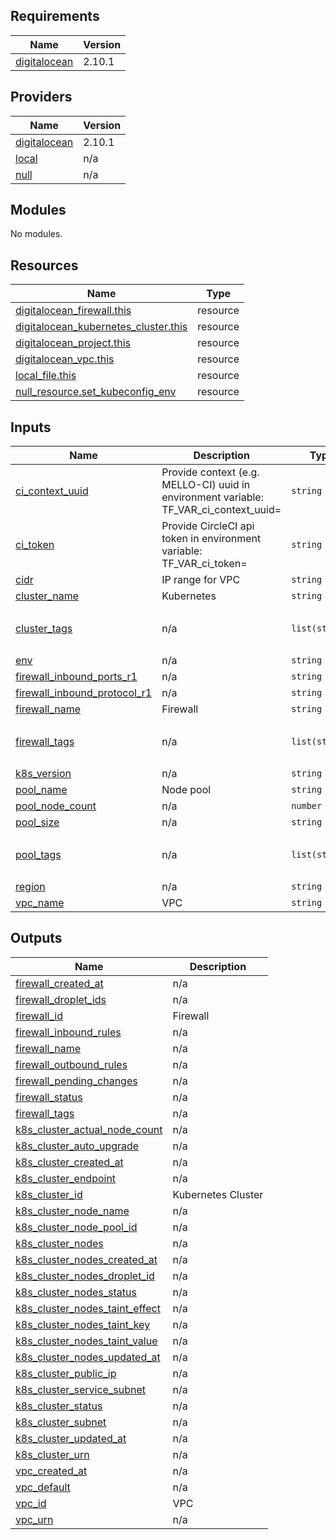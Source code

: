 ## Requirements

| Name | Version |
|------|---------|
| <a name="requirement_digitalocean"></a> [digitalocean](#requirement\_digitalocean) | 2.10.1 |

## Providers

| Name | Version |
|------|---------|
| <a name="provider_digitalocean"></a> [digitalocean](#provider\_digitalocean) | 2.10.1 |
| <a name="provider_local"></a> [local](#provider\_local) | n/a |
| <a name="provider_null"></a> [null](#provider\_null) | n/a |

## Modules

No modules.

## Resources

| Name | Type |
|------|------|
| [digitalocean_firewall.this](https://registry.terraform.io/providers/digitalocean/digitalocean/2.10.1/docs/resources/firewall) | resource |
| [digitalocean_kubernetes_cluster.this](https://registry.terraform.io/providers/digitalocean/digitalocean/2.10.1/docs/resources/kubernetes_cluster) | resource |
| [digitalocean_project.this](https://registry.terraform.io/providers/digitalocean/digitalocean/2.10.1/docs/resources/project) | resource |
| [digitalocean_vpc.this](https://registry.terraform.io/providers/digitalocean/digitalocean/2.10.1/docs/resources/vpc) | resource |
| [local_file.this](https://registry.terraform.io/providers/hashicorp/local/latest/docs/resources/file) | resource |
| [null_resource.set_kubeconfig_env](https://registry.terraform.io/providers/hashicorp/null/latest/docs/resources/resource) | resource |

## Inputs

| Name | Description | Type | Default | Required |
|------|-------------|------|---------|:--------:|
| <a name="input_ci_context_uuid"></a> [ci\_context\_uuid](#input\_ci\_context\_uuid) | Provide context (e.g. MELLO-CI) uuid in environment variable: TF\_VAR\_ci\_context\_uuid=<token> | `string` | `""` | no |
| <a name="input_ci_token"></a> [ci\_token](#input\_ci\_token) | Provide CircleCI api token in environment variable: TF\_VAR\_ci\_token=<token> | `string` | `""` | no |
| <a name="input_cidr"></a> [cidr](#input\_cidr) | IP range for VPC | `string` | `"192.168.10.0/24"` | no |
| <a name="input_cluster_name"></a> [cluster\_name](#input\_cluster\_name) | Kubernetes | `string` | `""` | no |
| <a name="input_cluster_tags"></a> [cluster\_tags](#input\_cluster\_tags) | n/a | `list(string)` | <pre>[<br>  ""<br>]</pre> | no |
| <a name="input_env"></a> [env](#input\_env) | n/a | `string` | `"staging"` | no |
| <a name="input_firewall_inbound_ports_r1"></a> [firewall\_inbound\_ports\_r1](#input\_firewall\_inbound\_ports\_r1) | n/a | `string` | `"1-65535"` | no |
| <a name="input_firewall_inbound_protocol_r1"></a> [firewall\_inbound\_protocol\_r1](#input\_firewall\_inbound\_protocol\_r1) | n/a | `string` | `"tcp"` | no |
| <a name="input_firewall_name"></a> [firewall\_name](#input\_firewall\_name) | Firewall | `string` | `null` | no |
| <a name="input_firewall_tags"></a> [firewall\_tags](#input\_firewall\_tags) | n/a | `list(string)` | <pre>[<br>  ""<br>]</pre> | no |
| <a name="input_k8s_version"></a> [k8s\_version](#input\_k8s\_version) | n/a | `string` | `""` | no |
| <a name="input_pool_name"></a> [pool\_name](#input\_pool\_name) | Node pool | `string` | `""` | no |
| <a name="input_pool_node_count"></a> [pool\_node\_count](#input\_pool\_node\_count) | n/a | `number` | `1` | no |
| <a name="input_pool_size"></a> [pool\_size](#input\_pool\_size) | n/a | `string` | `"s-1vcpu-2gb"` | no |
| <a name="input_pool_tags"></a> [pool\_tags](#input\_pool\_tags) | n/a | `list(string)` | <pre>[<br>  ""<br>]</pre> | no |
| <a name="input_region"></a> [region](#input\_region) | n/a | `string` | `""` | no |
| <a name="input_vpc_name"></a> [vpc\_name](#input\_vpc\_name) | VPC | `string` | `""` | no |

## Outputs

| Name | Description |
|------|-------------|
| <a name="output_firewall_created_at"></a> [firewall\_created\_at](#output\_firewall\_created\_at) | n/a |
| <a name="output_firewall_droplet_ids"></a> [firewall\_droplet\_ids](#output\_firewall\_droplet\_ids) | n/a |
| <a name="output_firewall_id"></a> [firewall\_id](#output\_firewall\_id) | Firewall |
| <a name="output_firewall_inbound_rules"></a> [firewall\_inbound\_rules](#output\_firewall\_inbound\_rules) | n/a |
| <a name="output_firewall_name"></a> [firewall\_name](#output\_firewall\_name) | n/a |
| <a name="output_firewall_outbound_rules"></a> [firewall\_outbound\_rules](#output\_firewall\_outbound\_rules) | n/a |
| <a name="output_firewall_pending_changes"></a> [firewall\_pending\_changes](#output\_firewall\_pending\_changes) | n/a |
| <a name="output_firewall_status"></a> [firewall\_status](#output\_firewall\_status) | n/a |
| <a name="output_firewall_tags"></a> [firewall\_tags](#output\_firewall\_tags) | n/a |
| <a name="output_k8s_cluster_actual_node_count"></a> [k8s\_cluster\_actual\_node\_count](#output\_k8s\_cluster\_actual\_node\_count) | n/a |
| <a name="output_k8s_cluster_auto_upgrade"></a> [k8s\_cluster\_auto\_upgrade](#output\_k8s\_cluster\_auto\_upgrade) | n/a |
| <a name="output_k8s_cluster_created_at"></a> [k8s\_cluster\_created\_at](#output\_k8s\_cluster\_created\_at) | n/a |
| <a name="output_k8s_cluster_endpoint"></a> [k8s\_cluster\_endpoint](#output\_k8s\_cluster\_endpoint) | n/a |
| <a name="output_k8s_cluster_id"></a> [k8s\_cluster\_id](#output\_k8s\_cluster\_id) | Kubernetes Cluster |
| <a name="output_k8s_cluster_node_name"></a> [k8s\_cluster\_node\_name](#output\_k8s\_cluster\_node\_name) | n/a |
| <a name="output_k8s_cluster_node_pool_id"></a> [k8s\_cluster\_node\_pool\_id](#output\_k8s\_cluster\_node\_pool\_id) | n/a |
| <a name="output_k8s_cluster_nodes"></a> [k8s\_cluster\_nodes](#output\_k8s\_cluster\_nodes) | n/a |
| <a name="output_k8s_cluster_nodes_created_at"></a> [k8s\_cluster\_nodes\_created\_at](#output\_k8s\_cluster\_nodes\_created\_at) | n/a |
| <a name="output_k8s_cluster_nodes_droplet_id"></a> [k8s\_cluster\_nodes\_droplet\_id](#output\_k8s\_cluster\_nodes\_droplet\_id) | n/a |
| <a name="output_k8s_cluster_nodes_status"></a> [k8s\_cluster\_nodes\_status](#output\_k8s\_cluster\_nodes\_status) | n/a |
| <a name="output_k8s_cluster_nodes_taint_effect"></a> [k8s\_cluster\_nodes\_taint\_effect](#output\_k8s\_cluster\_nodes\_taint\_effect) | n/a |
| <a name="output_k8s_cluster_nodes_taint_key"></a> [k8s\_cluster\_nodes\_taint\_key](#output\_k8s\_cluster\_nodes\_taint\_key) | n/a |
| <a name="output_k8s_cluster_nodes_taint_value"></a> [k8s\_cluster\_nodes\_taint\_value](#output\_k8s\_cluster\_nodes\_taint\_value) | n/a |
| <a name="output_k8s_cluster_nodes_updated_at"></a> [k8s\_cluster\_nodes\_updated\_at](#output\_k8s\_cluster\_nodes\_updated\_at) | n/a |
| <a name="output_k8s_cluster_public_ip"></a> [k8s\_cluster\_public\_ip](#output\_k8s\_cluster\_public\_ip) | n/a |
| <a name="output_k8s_cluster_service_subnet"></a> [k8s\_cluster\_service\_subnet](#output\_k8s\_cluster\_service\_subnet) | n/a |
| <a name="output_k8s_cluster_status"></a> [k8s\_cluster\_status](#output\_k8s\_cluster\_status) | n/a |
| <a name="output_k8s_cluster_subnet"></a> [k8s\_cluster\_subnet](#output\_k8s\_cluster\_subnet) | n/a |
| <a name="output_k8s_cluster_updated_at"></a> [k8s\_cluster\_updated\_at](#output\_k8s\_cluster\_updated\_at) | n/a |
| <a name="output_k8s_cluster_urn"></a> [k8s\_cluster\_urn](#output\_k8s\_cluster\_urn) | n/a |
| <a name="output_vpc_created_at"></a> [vpc\_created\_at](#output\_vpc\_created\_at) | n/a |
| <a name="output_vpc_default"></a> [vpc\_default](#output\_vpc\_default) | n/a |
| <a name="output_vpc_id"></a> [vpc\_id](#output\_vpc\_id) | VPC |
| <a name="output_vpc_urn"></a> [vpc\_urn](#output\_vpc\_urn) | n/a |
